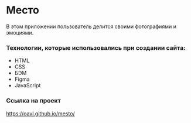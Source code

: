 # Место

В этом приложении пользователь делится своими фотографиями и эмоциями.

### Технологии, которые использовались при создании сайта:
* HTML
* CSS
* БЭМ
* Figma
* JavaScript

### Ссылка на проект

https://oavl.github.io/mesto/
